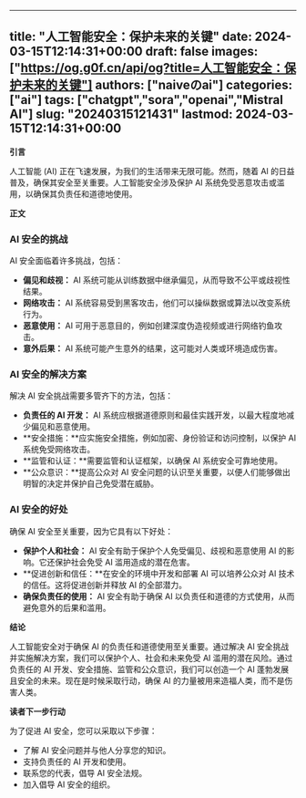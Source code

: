 
---
title: "人工智能安全：保护未来的关键"
date: 2024-03-15T12:14:31+00:00
draft: false
images: ["https://og.g0f.cn/api/og?title=人工智能安全：保护未来的关键"]
authors: ["naiveのai"]
categories: ["ai"]
tags: ["chatgpt","sora","openai","Mistral AI"]
slug: "20240315121431"
lastmod: 2024-03-15T12:14:31+00:00
---
**引言**

人工智能 (AI) 正在飞速发展，为我们的生活带来无限可能。然而，随着 AI 的日益普及，确保其安全至关重要。人工智能安全涉及保护 AI 系统免受恶意攻击或滥用，以确保其负责任和道德地使用。

**正文**

### AI 安全的挑战

AI 安全面临着许多挑战，包括：

- **偏见和歧视：** AI 系统可能从训练数据中继承偏见，从而导致不公平或歧视性结果。
- **网络攻击：** AI 系统容易受到黑客攻击，他们可以操纵数据或算法以改变系统行为。
- **恶意使用：** AI 可用于恶意目的，例如创建深度伪造视频或进行网络钓鱼攻击。
- **意外后果：** AI 系统可能产生意外的结果，这可能对人类或环境造成伤害。

### AI 安全的解决方案

解决 AI 安全挑战需要多管齐下的方法，包括：

- **负责任的 AI 开发：** AI 系统应根据道德原则和最佳实践开发，以最大程度地减少偏见和恶意使用。
- **安全措施：**应实施安全措施，例如加密、身份验证和访问控制，以保护 AI 系统免受网络攻击。
- **监管和认证：**需要监管和认证框架，以确保 AI 系统安全可靠地使用。
- **公众意识：**提高公众对 AI 安全问题的认识至关重要，以便人们能够做出明智的决定并保护自己免受潜在威胁。

### AI 安全的好处

确保 AI 安全至关重要，因为它具有以下好处：

- **保护个人和社会：** AI 安全有助于保护个人免受偏见、歧视和恶意使用 AI 的影响。它还保护社会免受 AI 滥用造成的潜在危害。
- **促进创新和信任：**在安全的环境中开发和部署 AI 可以培养公众对 AI 技术的信任。这将促进创新并释放 AI 的全部潜力。
- **确保负责任的使用：** AI 安全有助于确保 AI 以负责任和道德的方式使用，从而避免意外的后果和滥用。

**结论**

人工智能安全对于确保 AI 的负责任和道德使用至关重要。通过解决 AI 安全挑战并实施解决方案，我们可以保护个人、社会和未来免受 AI 滥用的潜在风险。通过负责任的 AI 开发、安全措施、监管和公众意识，我们可以创造一个 AI 蓬勃发展且安全的未来。现在是时候采取行动，确保 AI 的力量被用来造福人类，而不是伤害人类。

**读者下一步行动**

为了促进 AI 安全，您可以采取以下步骤：

- 了解 AI 安全问题并与他人分享您的知识。
- 支持负责任的 AI 开发和使用。
- 联系您的代表，倡导 AI 安全法规。
- 加入倡导 AI 安全的组织。